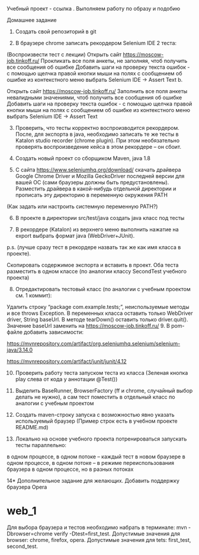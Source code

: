 Учебный проект - ссылка . Выполняем работу по образу и подобию



Домашнее задание



1. Создать свой репозиторий в git



2. В браузере chrome записать рекордером Selenium IDE 2 теста:



(Воспроизвести тест с лекции)
Открыть сайт https://moscow-job.tinkoff.ru/
Прокликать все поля анкеты, не заполняя, чтоб получить все сообщения об ошибке
Добавить шаги на проверку текста ошибок - с помощью щелчка правой кнопки мыши на полях с сообщением об ошибке из контекстного меню выбрать Selenium IDE ->  Assert Text 
b.

Открыть сайт https://moscow-job.tinkoff.ru/
Заполнить все поля анкеты невалидными значениями, чтоб получить все сообщения об ошибке
Добавить шаги на проверку текста ошибок - с помощью щелчка правой кнопки мыши на  полях с сообщением об ошибке из контекстного меню выбрать Selenium IDE ->  Assert Text 


3. Проверить, что тесты корректно воспроизводится рекордером. После, для экспорта в java, необходимо записать те же тесты в Katalon studio recorder (chrome plugin). При этом необязательно проверять воспроизведение кейса в этом рекордере – он сбоит.



4. Создать новый проект со сборщиком Maven, java 1.8



5. С сайта https://www.seleniumhq.org/download/ скачать драйвера Google Chrome Driver и Mozilla GeckoDriver последней версии для вашей ОС (сами браузеры должны быть предустановлены). Разместить драйвера в какой-нибудь отдельной директории и прописать эту директорию в переменную окружения PATH

(Как задать или настроить системную переменную PATH?)


6. В проекте в директории src/test/java создать java класс под тесты 



7. В рекордере (Katalon) из верхнего меню выполнить нажатие на export выбрать формат java (WebDriver+JUnit).



p.s. (лучше сразу тест в рекордере назвать так же как имя класса в проекте).



Скопировать содержимое экспорта и вставить в проект. Оба теста разместить в одном классе (по аналогии классу SecondTest учебного проекта)



8. Отредактировать тестовый класс (по аналогии с учебным проектом см. 1 коммит):



Удалить строку “package com.example.tests;”, неиспользуемые методы и все throws Exception.
В переменных класса оставить только WebDriver driver, String baseUrl. В методе tearDown() оставить только driver.quit().
Значение baseUrl заменить на https://moscow-job.tinkoff.ru/
9. В pom-файле добавить зависимости:

https://mvnrepository.com/artifact/org.seleniumhq.selenium/selenium-java/3.14.0

https://mvnrepository.com/artifact/junit/junit/4.12



10. Проверить работу теста запуском теста из класса (Зеленая кнопка play слева от кода у аннотации @Test())



11. Выделить BaseRunner, BrowserFactory (ff и chrome, случайный выбор делать не нужно), а сам тест поместить в отдельный класс по аналогии с учебным проектом



12. Создать maven-строку запуска с возможностью явно указать используемый браузер (Пример строк есть в учебном проекте README.md)



13. Локально на основе учебного проекта потренироваться запускать тесты параллельно:

 в одном процессе, в одном потоке – каждый тест в новом браузере
 в одном процессе, в одном потоке – в режиме переиспользования браузера
 в одном процессе, но в разных потоках 


14* Дополнительное задание для желающих. Добавить поддержку браузера Opera
# web_1
Для выбора браузера и тестов необходимо набрать в терминале: mvn -Dbrowser=chrome verify -Dtest=first_test.
Допустимые значения для browser: chrome, firefox, opera.
Допустимые значения для tets: first_test, second_test.
